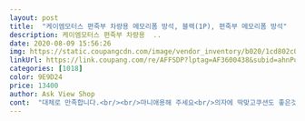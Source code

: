```yaml
---
layout: post 
title:  "케이엠모터스 편죽부 차량용 메모리폼 방석, 블랙(1P), 편죽부 메모리폼 방석" 
description: 케이엠모터스 편죽부 차량용  ..
date: 2020-08-09 15:56:26 
img: https://static.coupangcdn.com/image/vendor_inventory/b020/1cd802c03eae85d3d0f04e376c7fe3dbcee60076ed9aea4f4057167d8859.jpg 
linkUrl: https://link.coupang.com/re/AFFSDP?lptag=AF3600438&subid=ahnPublicAsk&pageKey=1086260792&itemId=2040369895&vendorItemId=70039760690&traceid=V0-113-c8f9c64b9bbb17b7 
categories: [1018] 
color: 9E9D24 
price: 13400 
author: Ask View Shop 
cont:  "대체로 만족합니다.<br/><br/>마니애용해 주세요<br/>의자에 딱맞고쿠션도 좋은것같고<br/>차하고도 잘 어울려요<br/>촉감도 좋고 재질도 만족합니다<br/>확실히 푹신하고 좋습니다 단 통풍시트 기능있는차들은 엉덩이쪽 통풍은 힘듭니다 겨울에 좋을것 같네요<br/>" 
---
```

